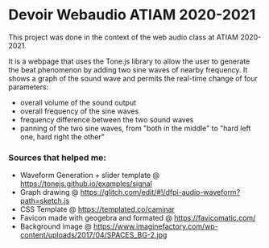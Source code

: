 # Devoir Webaudio ATIAM 2020-2021

This project was done in the context of the web audio class at ATIAM 2020-2021.

It is a webpage that uses the Tone.js library to allow the user to generate the beat phenomenon by adding two sine waves of nearby frequency. It shows a graph of the sound wave and permits the real-time change of four parameters:
* overall volume of the sound output
* overall frequency of the sine waves
* frequency difference between the two sound waves
* panning of the two sine waves, from "both in the middle" to "hard left one, hard right the other"

### Sources that helped me:

* Waveform Generation + slider template @ https://tonejs.github.io/examples/signal
* Graph drawing @ https://glitch.com/edit/#!/dfpi-audio-waveform?path=sketch.js
* CSS Template @ https://templated.co/caminar
* Favicon made with geogebra and formated @ https://favicomatic.com/
* Background image @ https://www.imaginefactory.com/wp-content/uploads/2017/04/SPACES_BG-2.jpg

